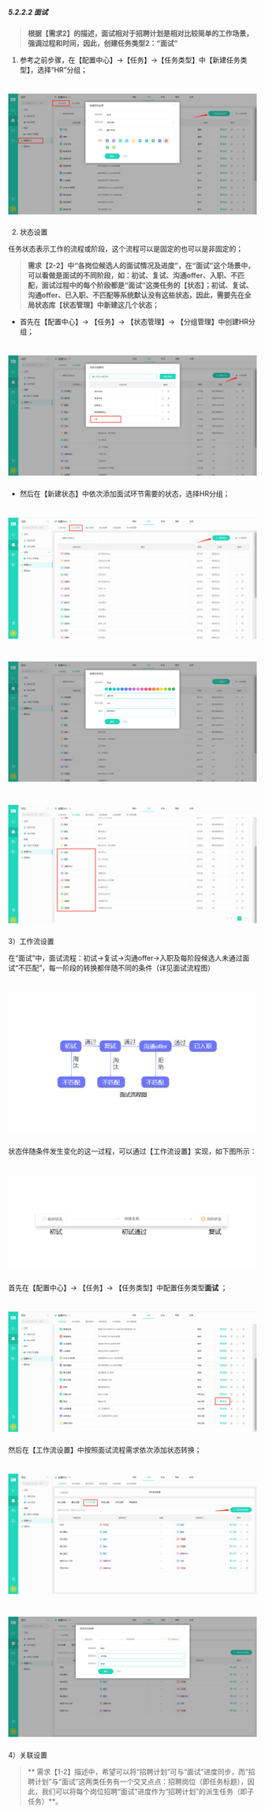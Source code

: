 ##### 5.2.2.2 面试

> **根据【需求2】的描述，面试相对于招聘计划是相对比较简单的工作场景，强调过程和时间，因此，创建任务类型2：“面试”**

1) 参考之前步骤，在【配置中心】→【任务】→【任务类型】中【新建任务类型】，选择“HR”分组；

# ![](/assets/5.2.2.2面试-新建任务类型面试.png)


2) 状态设置

任务状态表示工作的流程或阶段，这个流程可以是固定的也可以是非固定的；

> **需求【2-2】中“各岗位候选人的面试情况及进度”，在“面试”这个场景中，可以看做是面试的不同阶段，如：初试、复试、沟通offer、入职、不匹配，面试过程中的每个阶段都是“面试”这类任务的【状态】；初试、复试、沟通offer、已入职、不匹配等系统默认没有这些状态，因此，需要先在全局状态库【状态管理】中新建这几个状态；**

* 首先在【配置中心】→ 【任务】→ 【状态管理】→ 【分组管理】中创建HR分组；

# ![](/assets/5.2.2.2面试-新建HR分组.png)

* 然后在【新建状态】中依次添加面试环节需要的状态，选择HR分组；

# ![](/assets/5.2.2.2面试-全局状态管理新建状态.png)

# ![](/assets/5.2.2.2面试-新建任务类型面试2.png)

# ![](/assets/5.2.2.2面试-新建所有状态.png)

3）工作流设置

在“面试”中，面试流程：初试→复试→沟通offer→入职及每阶段候选人未通过面试“不匹配”，每一阶段的转换都伴随不同的条件（详见面试流程图）

# ![](/assets/5.2.2.2面试-流程图.png)

状态伴随条件发生变化的这一过程，可以通过【工作流设置】实现，如下图所示：

# ![](/assets/5.2.2.2面试-工作流设置.png)


首先在【配置中心】→ 【任务】→ 【任务类型】中配置任务类型**面试** ；

# ![](/assets/5.2.2.2面试-配置.png)

然后在【工作流设置】中按照面试流程需求依次添加状态转换；

# ![](/assets/5.2.2.2面试-工作流添加状态.png)

# ![](/assets/5.2.2.2面试-工作流添加状态2.png)


4）关联设置

>** 需求【1-2】描述中，希望可以将“招聘计划”可与“面试”进度同步，而“招聘计划”与“面试”这两类任务有一个交叉点点：招聘岗位（即任务标题），因此，我们可以将每个岗位招聘“面试”进度作为“招聘计划”的派生任务（即子任务）**。







